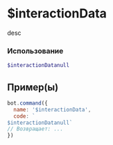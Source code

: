 # $interactionData
desc
### Использование
```php
$interactionDatanull
```

## Пример(ы)

```javascript
bot.command({
  name: '$interactionData',
  code: `
$interactionDatanull`
// Возвращает: ...
})
```